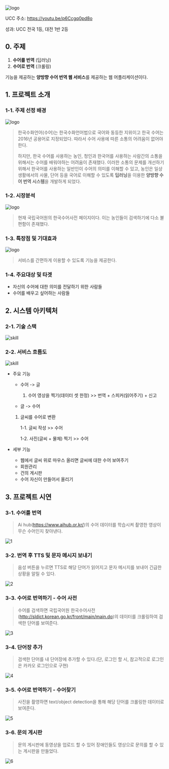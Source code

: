 ![logo](./Asset/Readme_Asset/logo.png)

UCC 주소: https://youtu.be/p6Ccgq0pd8o

성과: UCC 전국 1등, 대전 1반 2등



## 0. 주제

1. **수어를 번역** (딥러닝)
2. **수어로 번역** (크롤링)

기능을 제공하는 **양방향 수어 번역 웹 서비스**를 제공하는 웹 어플리케이션이다.



## 1. 프로젝트 소개

### 1-1. 주제 선정 배경

![logo](./Asset/Readme_Asset/readme1.PNG)

> 한국수화언어(수어)는 한국수화언어법으로 국어와 동등한 지위이고 한국 수어는 2016년 공용어로 지정되었다. 따라서 수어 사용에 따른 소통의 어려움이 없어야한다.
>
> 하지만, 한국 수어를 사용하는 농인, 청인과 한국어를 사용하는 사람간의 소통을 위해서는 수어를 배워야하는 어려움이 존재했다. 이러한 소통의 문제를 개선하기 위해서 한국어를 사용하는 일반인이 수어의 의미를 이해할 수 있고, 농인은 일상 생활에서의 사물, 단어 등을 국어로 이해할 수 있도록 **딥러닝**을 이용한 **양방향 수어 번역 시스템**을 개발하게 되었다.

### 1-2. 시장분석

![logo](./Asset/Readme_Asset/readme2.PNG)

> 현재 국립국어원의 한국수어사전 페이지이다. 이는 농인들이 검색하기에 다소 불편함이 존재했다.

### 1-3. 특장점 및 기대효과

![logo](./Asset/Readme_Asset/readme3.PNG)

> 서비스를 간편하게 이용할 수 있도록 기능을 제공한다. 

### 1-4. 주요대상 및 타겟

- 자신의 수어에 대한 의미를 전달하기 위한 사람들
- 수어를 배우고 싶어하는 사람들



## 2. 시스템 아키텍처

### 2-1. 기술 스택

![skill](./Asset/Readme_Asset/skill.jpg)

### 2-2. 서비스 흐름도

![skill](./Asset/Readme_Asset/service.JPG)

- 주요 기능

  - 수어 -> 글

    1. 수어 영상을 찍기(데이터 셋 한정) >> 번역 + 스피커(읽어주기) + 신고

  - 글 -> 수어

  1. 글씨를 수어로 변환

     1-1. 글씨 작성 >> 수어

     1-2. 사진(글씨 + 물체) 찍기 >> 수어

       

- 세부 기능

  - 웹에서 글씨 위로 마우스 올리면 글씨에 대한 수어 보여주기
  - 회원관리
  - 건의 게시판
  - 수어 자신이 만들어서 올리기



## 3. 프로젝트 시연

### 3-1. 수어를 번역

> Ai hub(https://www.aihub.or.kr/)의 수어 데이터를 학습시켜 촬영한 영상이 무슨 수어인지 찾아낸다.

![1](./Asset/Readme_Asset/1.gif)

### 3-2. 번역 후 TTS 및 문자 메시지 보내기

> 음성 버튼을 누르면 TTS로 해당 단어가 읽어지고 문자 메시지를 보내어 긴급한 상황을 알릴 수 있다.

![2](./Asset/Readme_Asset/2.gif)

### 3-3. 수어로 번역하기 - 수어 사전

> 수어를 검색하면 국립국어원 한국수어사전(http://sldict.korean.go.kr/front/main/main.do)의 데이터를 크롤링하여 검색한 단어를 보여준다.

![3](./Asset/Readme_Asset/3.gif)

### 3-4. 단어장 추가

> 검색한 단어를 내 단어장에 추가할 수 있다.(단, 로그인 할 시, 참고적으로 로그인은 카카오 로그인으로 구현)

![4](./Asset/Readme_Asset/4.gif)

### 3-5. 수어로 번역하기 - 수어찾기

> 사진을 촬영하면 text/object detection을 통해 해당 단어를 크롤링한 데이터로 보여준다.

![5](./Asset/Readme_Asset/5.gif)

### 3-6. 문의 게시판

> 문의 게시판에 동영상을 업로드 할 수 있어 장애인들도 영상으로 문의를 할 수 있는 게시판을 만들었다.

![6](./Asset/Readme_Asset/6.gif)
